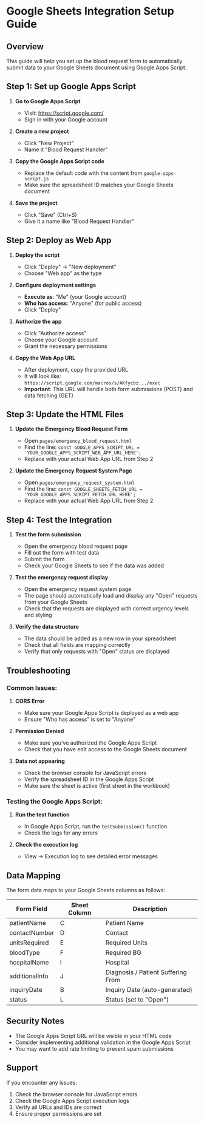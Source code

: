 # Google Sheets Integration Setup Guide

## Overview
This guide will help you set up the blood request form to automatically submit data to your Google Sheets document using Google Apps Script.

## Step 1: Set up Google Apps Script

1. **Go to Google Apps Script**
   - Visit: https://script.google.com/
   - Sign in with your Google account

2. **Create a new project**
   - Click "New Project"
   - Name it "Blood Request Handler"

3. **Copy the Google Apps Script code**
   - Replace the default code with the content from `google-apps-script.js`
   - Make sure the spreadsheet ID matches your Google Sheets document

4. **Save the project**
   - Click "Save" (Ctrl+S)
   - Give it a name like "Blood Request Handler"

## Step 2: Deploy as Web App

1. **Deploy the script**
   - Click "Deploy" → "New deployment"
   - Choose "Web app" as the type

2. **Configure deployment settings**
   - **Execute as**: "Me" (your Google account)
   - **Who has access**: "Anyone" (for public access)
   - Click "Deploy"

3. **Authorize the app**
   - Click "Authorize access"
   - Choose your Google account
   - Grant the necessary permissions

4. **Copy the Web App URL**
   - After deployment, copy the provided URL
   - It will look like: `https://script.google.com/macros/s/AKfycbz.../exec`
   - **Important**: This URL will handle both form submissions (POST) and data fetching (GET)

## Step 3: Update the HTML Files

1. **Update the Emergency Blood Request Form**
   - Open `pages/emergency_blood_request.html`
   - Find the line: `const GOOGLE_APPS_SCRIPT_URL = 'YOUR_GOOGLE_APPS_SCRIPT_WEB_APP_URL_HERE';`
   - Replace with your actual Web App URL from Step 2

2. **Update the Emergency Request System Page**
   - Open `pages/emergency_request_system.html`
   - Find the line: `const GOOGLE_SHEETS_FETCH_URL = 'YOUR_GOOGLE_APPS_SCRIPT_FETCH_URL_HERE';`
   - Replace with your actual Web App URL from Step 2

## Step 4: Test the Integration

1. **Test the form submission**
   - Open the emergency blood request page
   - Fill out the form with test data
   - Submit the form
   - Check your Google Sheets to see if the data was added

2. **Test the emergency request display**
   - Open the emergency request system page
   - The page should automatically load and display any "Open" requests from your Google Sheets
   - Check that the requests are displayed with correct urgency levels and styling

3. **Verify the data structure**
   - The data should be added as a new row in your spreadsheet
   - Check that all fields are mapping correctly
   - Verify that only requests with "Open" status are displayed

## Troubleshooting

### Common Issues:

1. **CORS Error**
   - Make sure your Google Apps Script is deployed as a web app
   - Ensure "Who has access" is set to "Anyone"

2. **Permission Denied**
   - Make sure you've authorized the Google Apps Script
   - Check that you have edit access to the Google Sheets document

3. **Data not appearing**
   - Check the browser console for JavaScript errors
   - Verify the spreadsheet ID in the Google Apps Script
   - Make sure the sheet is active (first sheet in the workbook)

### Testing the Google Apps Script:

1. **Run the test function**
   - In Google Apps Script, run the `testSubmission()` function
   - Check the logs for any errors

2. **Check the execution log**
   - View → Execution log to see detailed error messages

## Data Mapping

The form data maps to your Google Sheets columns as follows:

| Form Field | Sheet Column | Description |
|------------|--------------|-------------|
| patientName | C | Patient Name |
| contactNumber | D | Contact |
| unitsRequired | E | Required Units |
| bloodType | F | Required BG |
| hospitalName | I | Hospital |
| additionalInfo | J | Diagnosis / Patient Suffering From |
| inquiryDate | B | Inquiry Date (auto-generated) |
| status | L | Status (set to "Open") |

## Security Notes

- The Google Apps Script URL will be visible in your HTML code
- Consider implementing additional validation in the Google Apps Script
- You may want to add rate limiting to prevent spam submissions

## Support

If you encounter any issues:
1. Check the browser console for JavaScript errors
2. Check the Google Apps Script execution logs
3. Verify all URLs and IDs are correct
4. Ensure proper permissions are set
